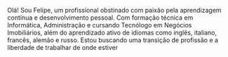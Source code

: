 Olá! Sou Felipe, um profissional obstinado com paixão pela aprendizagem contínua e desenvolvimento pessoal. 
Com formação técnica em Informática, Administração e cursando Tecnólogo em Negócios Imobiliários, além do aprendizado ativo de idiomas como inglês, italiano, francês, alemão e russo.
Estou buscando uma transição de profissão e a liberdade de trabalhar de onde estiver

